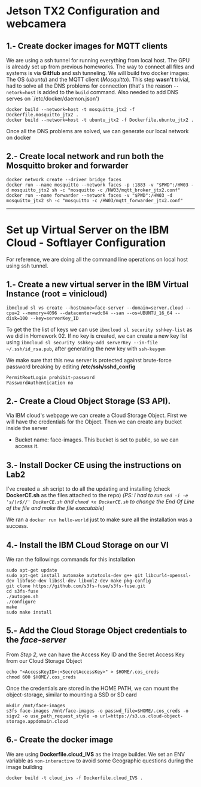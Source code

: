 # Jetson TX2 Configuration and webcamera
## 1.- Create docker images for MQTT clients
We are using a ssh tunnel for running everything from local host. The GPU is already set up from previous homeworks. The way to connect all files and systems is via **GitHub** and ssh tunneling. We will build two docker images: The OS (_ubuntu_) and the MQTT client (_Mosquitto_). This step **wasn't** trivial, had to solve all the DNS problems for connection (that's the reason `--netork=host` is added to the `build` command. Also needed to add DNS serves on `/etc/docker/daemon.json')

```
docker build --network=host -t mosquitto_jtx2 -f Dockerfile.mosquitto_jtx2 .
docker build --network=host -t ubuntu_jtx2 -f Dockerfile.ubuntu_jtx2 .
```
Once all the DNS problems are solved, we can generate our local network on docker

## 2.- Create local network and run both the Mosquitto broker and forwarder
```
docker network create --driver bridge faces
docker run --name mosquitto --network faces -p :1883 -v "$PWD":/HW03 -d mosquitto_jtx2 sh -c "mosquitto -c /HW03/mqtt_broker_jtx2.conf"
docker run --name forwarder --network faces -v "$PWD":/HW03 -d mosquitto_jtx2 sh -c "mosquitto -c /HW03/mqtt_forwarder_jtx2.conf"
```
___

# Set up Virtual Server on the IBM Cloud - Softlayer Configuration
For reference, we are doing all the command line operations on local host using ssh tunnel.

## 1.- Create a new virtual server in the IBM Virtual Instance (**root** = vinicloud)
```
ibmcloud sl vs create --hostname=face-server --domain=server.cloud --cpu=2 --memory=4096 --datacenter=wdc04 --san --os=UBUNTU_16_64 --disk=100 --key=serverKey_ID
```
To get the the list of keys we can use `ibmcloud sl security sshkey-list` as we did in Homework 02. If no key is created, we can create a new key list using `ibmcloud sl security sshkey-add serverKey --in-file ~/.ssh/id_rsa.pub`, after generating the new key with `ssh-keygen`

We make sure that this new server is protected against brute-force password breaking by editing **/etc/ssh/sshd_config**
```
PermitRootLogin prohibit-password
PasswordAuthentication no
```

## 2.- Create a Cloud Object Storage (S3 API). 
Via IBM cloud's webpage we can create a Cloud Storage Object. First we will have the credentials for the Object. Then we can create any bucket inside the server
* Bucket name: face-images. This bucket is set to public, so we can access it.

## 3.- Install Docker CE using the instructions on Lab2
I've created a .sh script to do all the updating and installing (check **DockerCE.sh** as the files attached to the repo)
_(PS: I had to run `sed -i -e 's/\r$//' DockerCE.sh` and `chmod +x DockerCE.sh` to change the End Of Line of the file and make the file executable)_ 

We ran a `docker run hello-world` just to make sure all the installation was a success.

## 4.- Install the IBM CLoud Storage on our VI
We ran the followings commands for this installation

```
sudo apt-get update
sudo apt-get install automake autotools-dev g++ git libcurl4-openssl-dev libfuse-dev libssl-dev libxml2-dev make pkg-config
git clone https://github.com/s3fs-fuse/s3fs-fuse.git
cd s3fs-fuse
./autogen.sh
./configure
make
sudo make install
```

## 5.- Add the Cloud Storage Object credentials to the _face-server_
From _Step 2_, we can have the Access Key ID and the Secret Access Key from our Cloud Storage Object
```
echo "<AccessKeyID>:<SecretAccessKey>" > $HOME/.cos_creds
chmod 600 $HOME/.cos_creds
```

Once the credentials are stored in the HOME PATH, we can mount the object-storage, similar to mounting a SSD or SD card
```
mkdir /mnt/face-images
s3fs face-images /mnt/face-images -o passwd_file=$HOME/.cos_creds -o sigv2 -o use_path_request_style -o url=https://s3.us.cloud-object-storage.appdomain.cloud
```

## 6.- Create the docker image
We are using **Dockerfile.cloud_IVS** as the image builder. We set an ENV variable as `non-interactive` to avoid some Geographic questions during the image building 
```
docker build -t cloud_ivs -f Dockerfile.cloud_IVS .
```









